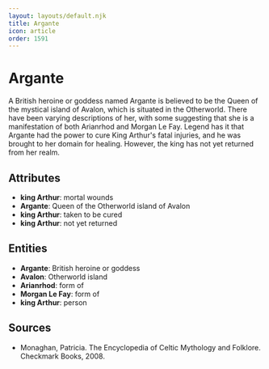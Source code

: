 ```yaml
---
layout: layouts/default.njk
title: Argante
icon: article
order: 1591
---
```

# Argante

A British heroine or goddess named Argante is believed to be the Queen of the mystical island of Avalon, which is situated in the Otherworld. There have been varying descriptions of her, with some suggesting that she is a manifestation of both Arianrhod and Morgan Le Fay. Legend has it that Argante had the power to cure King Arthur's fatal injuries, and he was brought to her domain for healing. However, the king has not yet returned from her realm.

## Attributes

- **king Arthur**: mortal wounds
- **Argante**: Queen of the Otherworld island of Avalon
- **king Arthur**: taken to be cured
- **king Arthur**: not yet returned

## Entities

- **Argante**: British heroine or goddess
- **Avalon**: Otherworld island
- **Arianrhod**: form of
- **Morgan Le Fay**: form of
- **king Arthur**: person

## Sources

- Monaghan, Patricia. The Encyclopedia of Celtic Mythology and Folklore. Checkmark Books, 2008.

